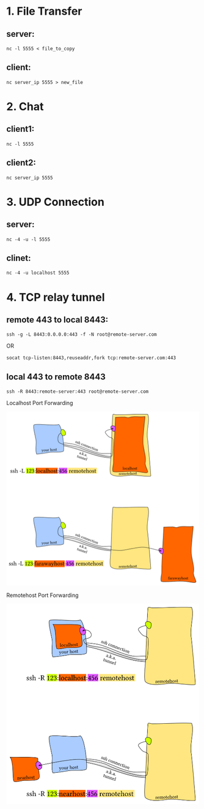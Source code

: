 # 1. File Transfer

## server:
    nc -l 5555 < file_to_copy
## client:
    nc server_ip 5555 > new_file

# 2. Chat

## client1:
    nc -l 5555
## client2:
    nc server_ip 5555

# 3. UDP Connection

## server:
    nc -4 -u -l 5555
## clinet:
    nc -4 -u localhost 5555

# 4. TCP relay tunnel

## remote 443 to local 8443:
    ssh -g -L 8443:0.0.0.0:443 -f -N root@remote-server.com

OR

    socat tcp-listen:8443,reuseaddr,fork tcp:remote-server.com:443

## local 443 to remote 8443
    ssh -R 8443:remote-server:443 root@remote-server.com

Localhost Port Forwarding

![sshL](sshL.png)

Remotehost Port Forwarding

![sshR](sshR.png)
